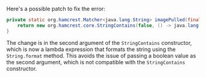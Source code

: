 Here's a possible patch to fix the error:
```java
private static org.hamcrest.Matcher<java.lang.String> imagePulled(final java.lang.String image) {
    return new org.hamcrest.core.StringContains(false, () -> java.lang.String.format("Status: Downloaded newer image for %s", image));
}
```
The change is in the second argument of the `StringContains` constructor, which is now a lambda expression that formats the string using the `String.format` method. This avoids the issue of passing a boolean value as the second argument, which is not compatible with the `StringContains` constructor.
